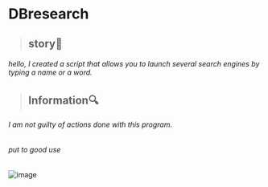 # DBresearch
> ## story🎴 ## 
###### hello, I created a script that allows you to launch several search engines by typing a name or a word. ######
> ## Information🔍 ##
 ###### I am not guilty of actions done with this program. #####
######
###### put to good use #####
######


![image](https://user-images.githubusercontent.com/103066353/167156636-3eb61b59-4d15-4845-b534-db2e4321f745.png)
